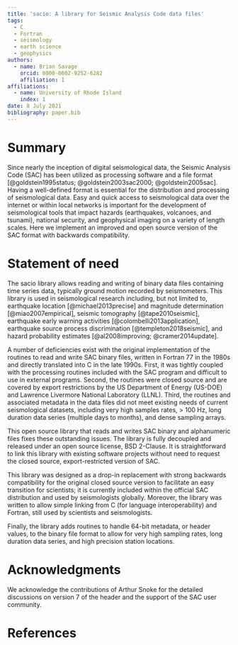 ```yaml
---
title: 'sacio: A library for Seismic Analysis Code data files'
tags:
  - C
  - Fortran
  - seismology
  - earth science
  - geophysics
authors:
  - name: Brian Savage
    orcid: 0000-0002-9252-6282
    affiliation: 1
affiliations:
  - name: University of Rhode Island
    index: 1
date: 8 July 2021
bibliography: paper.bib
---
```


# Summary

Since nearly the inception of digital seismological data, the Seismic Analysis Code (SAC) has been utilized as processing software and a file format [@goldstein1995status; @goldstein2003sac2000; @goldstein2005sac]. Having a well-defined format is essential for the distribution and processing of seismological data.  Easy and quick access to seismological data over the internet or within local networks is important for the development of seismological tools that impact hazards (earthquakes, volcanoes, and tsunami), national security, and geophysical imaging on a variety of length scales. Here we implement an improved and open source version of the SAC format with backwards compatibility.

# Statement of need

The sacio library allows reading and writing of binary data files containing time series data, typically ground motion recorded by seismometers.  This library is used in seismological research including, but not limited to, earthquake location [@michael2013precise] and magnitude determination [@miao2007empirical], seismic tomography [@tape2010seismic], earthquake early warning activities [@colombelli2013application], earthquake source process discrimination [@templeton2018seismic], and hazard probability estimates [@al2008improving; @cramer2014update].

A number of deficiencies exist with the original implementation of the routines to read and write SAC binary files, written in Fortran 77 in the 1980s and directly translated into C in the late 1990s.  First, it was tightly coupled with the processing routines included with the SAC program and difficult to use in external programs.  Second, the routines were closed source and are covered by export restrictions by the US Department of Energy (US-DOE) and Lawrence Livermore National Laboratory (LLNL). Third, the routines and associated metadata in the data files did not meet existing needs of current seismological datasets, including very high samples rates, > 100 Hz, long duration data series (multiple days to months), and dense sampling arrays.

This open source library that reads and writes SAC binary and alphanumeric files fixes these outstanding issues.  The library is fully decoupled and released under an open source license, BSD 2-Clause.  It is straightforward to link this library with existing software projects without need to request the closed source, export-restricted version of SAC.

This library was designed as a drop-in replacement with strong backwards compatibility for the original closed source version to facilitate an easy transition for scientists; it is currently included within the official SAC distribution and used by seismologists globally. Moreover, the library was written to allow simple linking from C (for language interoperability) and Fortran, still used by scientists and seismologists.

Finally, the library adds routines to handle 64-bit metadata, or header values, to the binary file format to allow for very high sampling rates, long duration data series, and high precision station locations. 

# Acknowledgments

We acknowledge the contributions of Arthur Snoke for the detailed discussions on version 7 of the header and the support of the SAC user community.

# References
